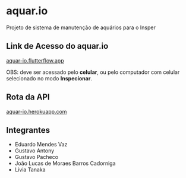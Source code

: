 # aquar.io

Projeto de sistema de manutenção de aquários para o Insper

## Link de Acesso do aquar.io

[aquar-io.flutterflow.app](https://aquar-io.flutterflow.app)

OBS: deve ser acessado pelo **celular**, ou pelo computador com celular selecionado no modo **Inspecionar**.

## Rota da API

[aquar-io.herokuapp.com](https://aquar-io.herokuapp.com)

## Integrantes  

* Eduardo Mendes Vaz  
* Gustavo Antony  
* Gustavo Pacheco  
* João Lucas de Moraes Barros Cadorniga  
* Livia Tanaka
